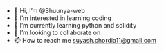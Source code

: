 - 👋 Hi, I’m @Shuunya-web
- 👀 I’m interested in learning coding
- 🌱 I’m currently learning python and solidity
- 💞️ I’m looking to collaborate on 
- 📫 How to reach me suyash.chordia11@gmail.com

<!---
Shuunya-web/Shuunya-web is a ✨ special ✨ repository because its `README.md` (this file) appears on your GitHub profile.
You can click the Preview link to take a look at your changes.
--->
